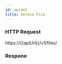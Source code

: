 ```yaml
---
id: apidel
title: Delete File
---
```

### HTTP Request ###

https://{{apiUrl}}/v1/files/

### Respone ###